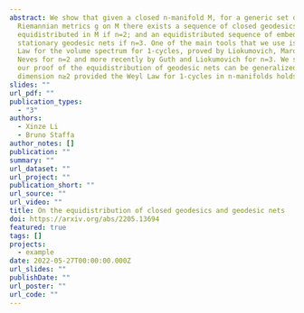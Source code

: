 ```yaml
---
abstract: We show that given a closed n-manifold M, for a generic set of
  Riemannian metrics g on M there exists a sequence of closed geodesics that are
  equidistributed in M if n=2; and an equidistributed sequence of embedded
  stationary geodesic nets if n=3. One of the main tools that we use is the Weyl
  Law for the volume spectrum for 1-cycles, proved by Liokumovich, Marques and
  Neves for n=2 and more recently by Guth and Liokumovich for n=3. We show that
  our proof of the equidistribution of geodesic nets can be generalized for any
  dimension n≥2 provided the Weyl Law for 1-cycles in n-manifolds holds.
slides: ""
url_pdf: ""
publication_types:
  - "3"
authors:
  - Xinze Li
  - Bruno Staffa
author_notes: []
publication: ""
summary: ""
url_dataset: ""
url_project: ""
publication_short: ""
url_source: ""
url_video: ""
title: On the equidistribution of closed geodesics and geodesic nets
doi: https://arxiv.org/abs/2205.13694
featured: true
tags: []
projects:
  - example
date: 2022-05-27T00:00:00.000Z
url_slides: ""
publishDate: ""
url_poster: ""
url_code: ""
---
```

